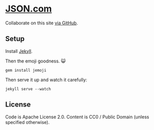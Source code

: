 # [JSON.com](http://json.com/)

Collaborate on this site [via GitHub](http://github.com/json-com/json-com.github.io/).

## Setup

Install [Jekyll](http://jekyllrb.com/).

Then the emoji goodness. :smiley_cat:
```
gem install jemoji
```

Then serve it up and watch it carefully:
```
jekyll serve --watch
```

## License

Code is Apache License 2.0. Content is CC0 / Public Domain (unless specified
otherwise).
